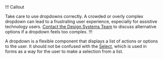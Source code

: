 !!! Callout

Take care to use dropdowns correctly. A crowded or overly complex dropdown can lead to a frustrating user experience, especially for assistive technology users. [Contact the Design Systems Team](/about/support) to discuss alternative options if a dropdown feels too complex.
!!!

A dropdown is a flexible component that displays a list of actions or options to the user. It should not be confused with the [Select](/components/form/select), which is used in forms as a way for the user to make a selection from a list.